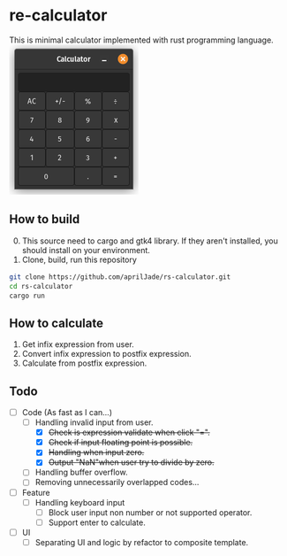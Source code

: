 # re-calculator
This is minimal calculator implemented with rust programming language. 
![img](/resource/rs-calculator.png)
## How to build
0. This source need to cargo and gtk4 library. If they aren't installed, you should install on your environment.
1. Clone, build, run this repository
```bash
git clone https://github.com/aprilJade/rs-calculator.git
cd rs-calculator
cargo run
```
## How to calculate
1. Get infix expression from user.
2. Convert infix expression to postfix expression.
3. Calculate from postfix expression.

## Todo
- [ ] Code (As fast as I can...)
    - [ ] Handling invalid input from user.
        - [x] ~~Check is expression validate when click "=".~~
        - [x] ~~Check if input floating point is possible.~~
        - [x] ~~Handling when input zero.~~
        - [x] ~~Output "NaN"when user try to divide by zero.~~
    - [ ] Handling buffer overflow.
    - [ ] Removing unnecessarily overlapped codes...
- [ ] Feature
    - [ ] Handling keyboard input
        - [ ] Block user input non number or not supported operator.
        - [ ] Support enter to calculate.
- [ ] UI 
    - [ ] Separating UI and logic by refactor to composite template.